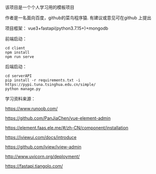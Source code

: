 

该项目是一个个人学习用的模板项目

作者是一名面向百度，github的菜鸟程序猿. 有建议或意见可在github 上提出




项目框架：
  vue3+fastapi(python3.7.15+)+mongodb  


前端启动：

    cd client
    npm install
    npm run serve
    
    
后端启动：
    
    cd serverAPI
    pip install -r requirements.txt -i https://pypi.tuna.tsinghua.edu.cn/simple/
    python manage.py








学习资料来源：

https://www.runoob.com/

https://github.com/PanJiaChen/vue-element-admin

https://element.faas.ele.me/#/zh-CN/component/installation

https://iviewui.com/docs/introduce

https://github.com/iview/iview-admin

http://www.uvicorn.org/deployment/

https://fastapi.tiangolo.com/